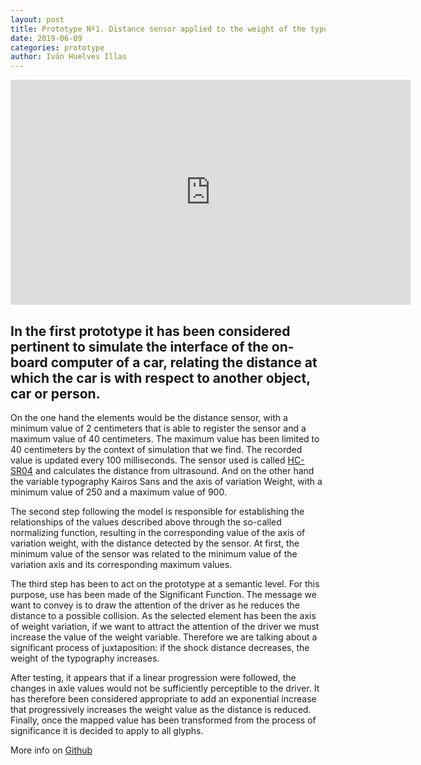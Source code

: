 ```yaml
---
layout: post
title: Prototype Nº1. Distance sensor applied to the weight of the typography on the control panel of a car
date: 2019-06-09
categories: prototype
author: Iván Huelves Illas
---
```

<iframe src="https://player.vimeo.com/video/341418395?h=d803adb875" width="640" height="360" frameborder="0" allow="autoplay; fullscreen; picture-in-picture" allowfullscreen></iframe>

## In the first prototype it has been considered pertinent to simulate the interface of the on-board computer of a car, relating the distance at which the car is with respect to another object, car or person.

On the one hand the elements would be the distance sensor, with a minimum value of 2 centimeters that is able to register the sensor and a maximum value of 40 centimeters. The maximum value has been limited to 40 centimeters by the context of simulation that we find. The recorded value is updated every 100 milliseconds. The sensor used is called [HC-SR04](https://wiki.sunfounder.cc/index.php?title=Ultrasonic_Module) and calculates the distance from ultrasound. And on the other hand the variable typography Kairos Sans and the axis of variation Weight, with a minimum value of 250 and a maximum value of 900.

The second step following the model is responsible for establishing the relationships of the values described above through the so-called normalizing function, resulting in the corresponding value of the axis of variation weight, with the distance detected by the sensor. At first, the minimum value of the sensor was related to the minimum value of the variation axis and its corresponding maximum values.

The third step has been to act on the prototype at a semantic level. For this purpose, use has been made of the Significant Function. The message we want to convey is to draw the attention of the driver as he reduces the distance to a possible collision. As the selected element has been the axis of weight variation, if we want to attract the attention of the driver we must increase the value of the weight variable. Therefore we are talking about a significant process of juxtaposition: if the shock distance decreases, the weight of the typography increases.

After testing, it appears that if a linear progression were followed, the changes in axle values would not be sufficiently perceptible to the driver. It has therefore been considered appropriate to add an exponential increase that progressively increases the weight value as the distance is reduced. Finally, once the mapped value has been transformed from the process of significance it is decided to apply to all glyphs.

More info on [Github](https://github.com/ivan-huelves/Sensor-Variable-Font_distancia)
